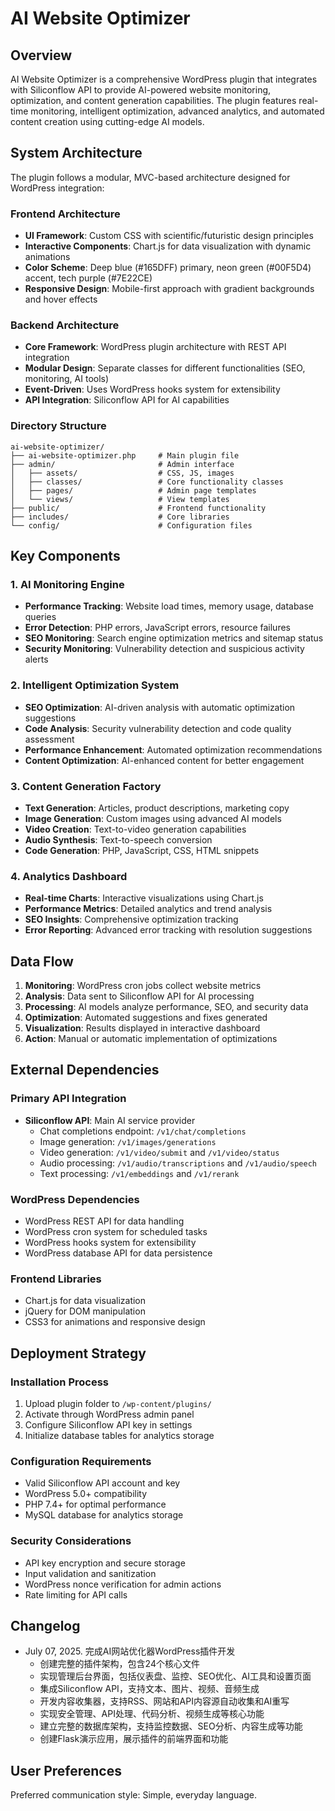 # AI Website Optimizer

## Overview

AI Website Optimizer is a comprehensive WordPress plugin that integrates with Siliconflow API to provide AI-powered website monitoring, optimization, and content generation capabilities. The plugin features real-time monitoring, intelligent optimization, advanced analytics, and automated content creation using cutting-edge AI models.

## System Architecture

The plugin follows a modular, MVC-based architecture designed for WordPress integration:

### Frontend Architecture
- **UI Framework**: Custom CSS with scientific/futuristic design principles
- **Interactive Components**: Chart.js for data visualization with dynamic animations
- **Color Scheme**: Deep blue (#165DFF) primary, neon green (#00F5D4) accent, tech purple (#7E22CE)
- **Responsive Design**: Mobile-first approach with gradient backgrounds and hover effects

### Backend Architecture
- **Core Framework**: WordPress plugin architecture with REST API integration
- **Modular Design**: Separate classes for different functionalities (SEO, monitoring, AI tools)
- **Event-Driven**: Uses WordPress hooks system for extensibility
- **API Integration**: Siliconflow API for AI capabilities

### Directory Structure
```
ai-website-optimizer/
├── ai-website-optimizer.php     # Main plugin file
├── admin/                       # Admin interface
│   ├── assets/                  # CSS, JS, images
│   ├── classes/                 # Core functionality classes
│   ├── pages/                   # Admin page templates
│   └── views/                   # View templates
├── public/                      # Frontend functionality
├── includes/                    # Core libraries
└── config/                      # Configuration files
```

## Key Components

### 1. AI Monitoring Engine
- **Performance Tracking**: Website load times, memory usage, database queries
- **Error Detection**: PHP errors, JavaScript errors, resource failures
- **SEO Monitoring**: Search engine optimization metrics and sitemap status
- **Security Monitoring**: Vulnerability detection and suspicious activity alerts

### 2. Intelligent Optimization System
- **SEO Optimization**: AI-driven analysis with automatic optimization suggestions
- **Code Analysis**: Security vulnerability detection and code quality assessment
- **Performance Enhancement**: Automated optimization recommendations
- **Content Optimization**: AI-enhanced content for better engagement

### 3. Content Generation Factory
- **Text Generation**: Articles, product descriptions, marketing copy
- **Image Generation**: Custom images using advanced AI models
- **Video Creation**: Text-to-video generation capabilities
- **Audio Synthesis**: Text-to-speech conversion
- **Code Generation**: PHP, JavaScript, CSS, HTML snippets

### 4. Analytics Dashboard
- **Real-time Charts**: Interactive visualizations using Chart.js
- **Performance Metrics**: Detailed analytics and trend analysis
- **SEO Insights**: Comprehensive optimization tracking
- **Error Reporting**: Advanced error tracking with resolution suggestions

## Data Flow

1. **Monitoring**: WordPress cron jobs collect website metrics
2. **Analysis**: Data sent to Siliconflow API for AI processing
3. **Processing**: AI models analyze performance, SEO, and security data
4. **Optimization**: Automated suggestions and fixes generated
5. **Visualization**: Results displayed in interactive dashboard
6. **Action**: Manual or automatic implementation of optimizations

## External Dependencies

### Primary API Integration
- **Siliconflow API**: Main AI service provider
  - Chat completions endpoint: `/v1/chat/completions`
  - Image generation: `/v1/images/generations`
  - Video generation: `/v1/video/submit` and `/v1/video/status`
  - Audio processing: `/v1/audio/transcriptions` and `/v1/audio/speech`
  - Text processing: `/v1/embeddings` and `/v1/rerank`

### WordPress Dependencies
- WordPress REST API for data handling
- WordPress cron system for scheduled tasks
- WordPress hooks system for extensibility
- WordPress database API for data persistence

### Frontend Libraries
- Chart.js for data visualization
- jQuery for DOM manipulation
- CSS3 for animations and responsive design

## Deployment Strategy

### Installation Process
1. Upload plugin folder to `/wp-content/plugins/`
2. Activate through WordPress admin panel
3. Configure Siliconflow API key in settings
4. Initialize database tables for analytics storage

### Configuration Requirements
- Valid Siliconflow API account and key
- WordPress 5.0+ compatibility
- PHP 7.4+ for optimal performance
- MySQL database for analytics storage

### Security Considerations
- API key encryption and secure storage
- Input validation and sanitization
- WordPress nonce verification for admin actions
- Rate limiting for API calls

## Changelog

- July 07, 2025. 完成AI网站优化器WordPress插件开发
  - 创建完整的插件架构，包含24个核心文件
  - 实现管理后台界面，包括仪表盘、监控、SEO优化、AI工具和设置页面
  - 集成Siliconflow API，支持文本、图片、视频、音频生成
  - 开发内容收集器，支持RSS、网站和API内容源自动收集和AI重写
  - 实现安全管理、API处理、代码分析、视频生成等核心功能
  - 建立完整的数据库架构，支持监控数据、SEO分析、内容生成等功能
  - 创建Flask演示应用，展示插件的前端界面和功能

## User Preferences

Preferred communication style: Simple, everyday language.